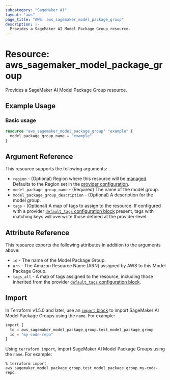 ```yaml
---
subcategory: "SageMaker AI"
layout: "aws"
page_title: "AWS: aws_sagemaker_model_package_group"
description: |-
  Provides a SageMaker AI Model Package Group resource.
---
```


# Resource: aws_sagemaker_model_package_group

Provides a SageMaker AI Model Package Group resource.

## Example Usage

### Basic usage

```terraform
resource "aws_sagemaker_model_package_group" "example" {
  model_package_group_name = "example"
}
```

## Argument Reference

This resource supports the following arguments:

* `region` - (Optional) Region where this resource will be [managed](https://docs.aws.amazon.com/general/latest/gr/rande.html#regional-endpoints). Defaults to the Region set in the [provider configuration](https://registry.terraform.io/providers/hashicorp/aws/latest/docs#aws-configuration-reference).
* `model_package_group_name` - (Required) The name of the model group.
* `model_package_group_description` - (Optional) A description for the model group.
* `tags` - (Optional) A map of tags to assign to the resource. If configured with a provider [`default_tags` configuration block](https://registry.terraform.io/providers/hashicorp/aws/latest/docs#default_tags-configuration-block) present, tags with matching keys will overwrite those defined at the provider-level.

## Attribute Reference

This resource exports the following attributes in addition to the arguments above:

* `id` - The name of the Model Package Group.
* `arn` - The Amazon Resource Name (ARN) assigned by AWS to this Model Package Group.
* `tags_all` - A map of tags assigned to the resource, including those inherited from the provider [`default_tags` configuration block](https://registry.terraform.io/providers/hashicorp/aws/latest/docs#default_tags-configuration-block).

## Import

In Terraform v1.5.0 and later, use an [`import` block](https://developer.hashicorp.com/terraform/language/import) to import SageMaker AI Model Package Groups using the `name`. For example:

```terraform
import {
  to = aws_sagemaker_model_package_group.test_model_package_group
  id = "my-code-repo"
}
```

Using `terraform import`, import SageMaker AI Model Package Groups using the `name`. For example:

```console
% terraform import aws_sagemaker_model_package_group.test_model_package_group my-code-repo
```
